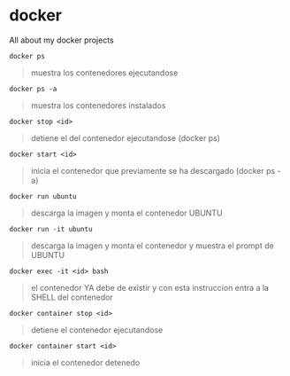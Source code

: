 # docker
All about my docker projects

```
docker ps
```
>muestra los contenedores ejecutandose

```
docker ps -a
```
>muestra los contenedores instalados

```
docker stop <id>
```
>detiene el <id> del contenedor ejecutandose (docker ps)


```
docker start <id>
```
>inicia el contenedor que previamente se ha descargado (docker ps -a)


```
docker run ubuntu
```
>descarga la imagen y monta el contenedor UBUNTU

```
docker run -it ubuntu 
```
>descarga la imagen y monta el contenedor y muestra el prompt de UBUNTU

```
docker exec -it <id> bash
```
>el contenedor YA debe de existir y con esta instruccion entra a la SHELL del contenedor


```
docker container stop <id>
```
>detiene el contenedor <id> ejecutandose

```
docker container start <id>
```
>inicia el contenedor <id> detenedo

